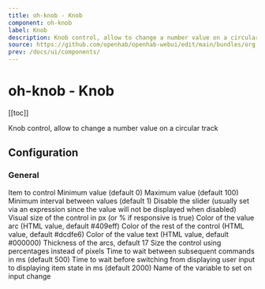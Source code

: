 ```yaml
---
title: oh-knob - Knob
component: oh-knob
label: Knob
description: Knob control, allow to change a number value on a circular track
source: https://github.com/openhab/openhab-webui/edit/main/bundles/org.openhab.ui/doc/components/oh-knob.md
prev: /docs/ui/components/
---
```


# oh-knob - Knob

<!-- Put a screenshot here if relevant:
![](./images/oh-knob/header.jpg)
-->

[[toc]]

<!-- Note: you can overwrite the definition-provided description and add your own intro/additional sections instead -->
<!-- DO NOT REMOVE the following comments if you intend to keep the definition-provided description -->
<!-- GENERATED componentDescription -->
Knob control, allow to change a number value on a circular track
<!-- GENERATED /componentDescription -->

## Configuration

<!-- DO NOT REMOVE the following comments -->
<!-- GENERATED props -->
### General
<div class="props">
<PropGroup label="General">
<PropBlock type="TEXT" name="item" label="Item" context="item">
  <PropDescription>
    Item to control
  </PropDescription>
</PropBlock>
<PropBlock type="INTEGER" name="min" label="Min">
  <PropDescription>
    Minimum value (default 0)
  </PropDescription>
</PropBlock>
<PropBlock type="INTEGER" name="max" label="Max">
  <PropDescription>
    Maximum value (default 100)
  </PropDescription>
</PropBlock>
<PropBlock type="DECIMAL" name="stepSize" label="Step">
  <PropDescription>
    Minimum interval between values (default 1)
  </PropDescription>
</PropBlock>
<PropBlock type="BOOLEAN" name="disabled" label="Disabled">
  <PropDescription>
    Disable the slider (usually set via an expression since the value will not be displayed when disabled)
  </PropDescription>
</PropBlock>
<PropBlock type="INTEGER" name="size" label="Size">
  <PropDescription>
    Visual size of the control in px (or % if responsive is true)
  </PropDescription>
</PropBlock>
<PropBlock type="TEXT" name="primaryColor" label="Primary Color">
  <PropDescription>
    Color of the value arc (HTML value, default #409eff)
  </PropDescription>
</PropBlock>
<PropBlock type="TEXT" name="secondaryColor" label="Secondary Color">
  <PropDescription>
    Color of the rest of the control (HTML value, default #dcdfe6)
  </PropDescription>
</PropBlock>
<PropBlock type="TEXT" name="textColor" label="Text Color">
  <PropDescription>
    Color of the value text (HTML value, default #000000)
  </PropDescription>
</PropBlock>
<PropBlock type="TEXT" name="strokeWidth" label="Stroke Width">
  <PropDescription>
    Thickness of the arcs, default 17
  </PropDescription>
</PropBlock>
<PropBlock type="BOOLEAN" name="responsive" label="Responsive">
  <PropDescription>
    Size the control using percentages instead of pixels
  </PropDescription>
</PropBlock>
<PropBlock type="INTEGER" name="updateInterval" label="Update Interval">
  <PropDescription>
    Time to wait between subsequent commands in ms (default 500)
  </PropDescription>
</PropBlock>
<PropBlock type="INTEGER" name="delayStateDisplay" label="Delay State Display">
  <PropDescription>
    Time to wait before switching from displaying user input to displaying item state in ms (default 2000)
  </PropDescription>
</PropBlock>
<PropBlock type="TEXT" name="variable" label="Variable">
  <PropDescription>
    Name of the variable to set on input change
  </PropDescription>
</PropBlock>
</PropGroup>
</div>


<!-- GENERATED /props -->

<!-- If applicable describe how properties are forwarded to a underlying component from Framework7, ECharts, etc.:
### Inherited Properties

-->

<!-- If applicable describe the slots recognized by the component and what they represent:
### Slots

#### `default`

The contents of the oh-knob.

-->

<!-- Add as many examples as desired - put the YAML in a details container when it becomes too long (~150/200+ lines):
## Examples

### Example 1

![](./images/oh-knob/example1.jpg)

```yaml
component: oh-knob
config:
  prop1: value1
  prop2: value2
```

### Example 2

![](./images/oh-knob/example2.jpg)

::: details YAML
```yaml
component: oh-knob
config:
  prop1: value1
  prop2: value2
slots
```
:::

-->

<!-- Try to clean up URLs to the forum (https://community.openhab.org/t/<threadID>[/<postID>] should suffice)
## Community Resources

- [Community Post 1](https://community.openhab.org/t/12345)
- [Community Post 2](https://community.openhab.org/t/23456)
-->
